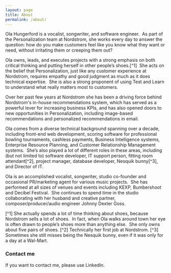 ```yaml
---
layout: page
title: About
permalink: /about/
---
```


Ola Hungerford is a vocalist, songwriter, and software engineer.  As part of the Personalization team at Nordstrom, she works every day to answer the question: how do you make customers feel like you know what they want or need, without irritating them or creeping them out?


Ola owns, leads, and executes projects with a strong emphasis on both critical thinking and putting herself in other people’s shoes.[^1]  She acts on the belief that Personalization, just like any customer experience at Nordstrom, requires empathy and good judgment as much as it does technical expertise.  She is also a strong proponent of using Test and Learn to understand what really matters most to customers.

Over her past few years at Nordstrom she has been a driving force behind Nordstrom's in-house recommendations system, which has served as a powerful lever for increasing business KPIs, and has also opened doors to new opportunities in Personalization, including image-based recommendations and personalized recommendations in email.

Ola comes from a diverse technical background spanning over a decade, including front-end web development, scoring software for professional bowling tournaments, cashless payments, Business Intelligence systems, Enterprise Resource Planning, and Customer Relationship Management systems.  She’s also played a lot of different roles in these areas, including (but not limited to) software developer, IT support person, fitting room attendant[^2], project manager, database developer, Nesquik bunny[^3], and Director of IT.

Ola is an accomplished vocalist, songwriter, studio co-founder and occasional PR/marketing agent for various music projects.  She has performed at all sizes of venues and events including KEXP, Bumbershoot and Decibel Festival.  She continues to spend time in the studio collaborating with her husband and creative partner, composer/producer/audio engineer Johnny Dexter Goss.


[^1] She actually spends a lot of time thinking about shoes, because Nordstrom sells a lot of shoes.  In fact, when Ola walks around town her eye is often drawn to people’s shoes more than anything else.  She only owns about five pairs of shoes.
[^2] Technically her first job at Nordstrom.
[^3] Sometimes she still misses being the Nesquik bunny, even if it was only for a day at a Wal-Mart.

### Contact me

If you want to contact me, please use LinkedIn.